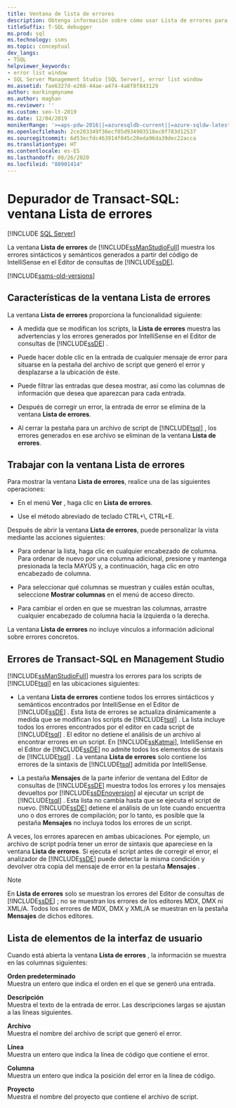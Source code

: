 ```yaml
---
title: Ventana de lista de errores
description: Obtenga información sobre cómo usar Lista de errores para ver los errores y las advertencias que IntelliSense genera al editar scripts de Transact-SQL.
titleSuffix: T-SQL debugger
ms.prod: sql
ms.technology: ssms
ms.topic: conceptual
dev_langs:
- TSQL
helpviewer_keywords:
- error list window
- SQL Server Management Studio [SQL Server], error list window
ms.assetid: fae6327d-e268-44ae-a474-4a8f8f843129
author: markingmyname
ms.author: maghan
ms.reviewer: ''
ms.custom: seo-lt-2019
ms.date: 12/04/2019
monikerRange: '>=aps-pdw-2016||=azuresqldb-current||=azure-sqldw-latest||>=sql-server-2016||=sqlallproducts-allversions||>=sql-server-linux-2017||=azuresqldb-mi-current'
ms.openlocfilehash: 2ce203349f36ecf05d934903518ec0f783d12537
ms.sourcegitcommit: 6d53ecfdc463914f045c20eda96da39dec22acca
ms.translationtype: HT
ms.contentlocale: es-ES
ms.lasthandoff: 08/26/2020
ms.locfileid: "88901414"
---
```

# <a name="transact-sql-debugger---error-list-window"></a>Depurador de Transact-SQL: ventana Lista de errores

 [!INCLUDE [SQL Server](../../includes/applies-to-version/sqlserver.md)]

La ventana **Lista de errores** de [!INCLUDE[ssManStudioFull](../../includes/ssmanstudiofull-md.md)] muestra los errores sintácticos y semánticos generados a partir del código de IntelliSense en el Editor de consultas de [!INCLUDE[ssDE](../../includes/ssde-md.md)].  

[!INCLUDE[ssms-old-versions](../../includes/ssms-old-versions.md)]

## <a name="features-of-the-error-list"></a>Características de la ventana Lista de errores  

La ventana **Lista de errores** proporciona la funcionalidad siguiente:  
  
-   A medida que se modifican los scripts, la **Lista de errores** muestra las advertencias y los errores generados por IntelliSense en el Editor de consultas de [!INCLUDE[ssDE](../../includes/ssde-md.md)] .  
  
-   Puede hacer doble clic en la entrada de cualquier mensaje de error para situarse en la pestaña del archivo de script que generó el error y desplazarse a la ubicación de éste.  
  
-   Puede filtrar las entradas que desea mostrar, así como las columnas de información que desea que aparezcan para cada entrada.  
  
-   Después de corregir un error, la entrada de error se elimina de la ventana **Lista de errores**.  
  
-   Al cerrar la pestaña para un archivo de script de [!INCLUDE[tsql](../../includes/tsql-md.md)] , los errores generados en ese archivo se eliminan de la ventana **Lista de errores**.  
  
## <a name="working-with-the-error-list"></a>Trabajar con la ventana Lista de errores  
 Para mostrar la ventana **Lista de errores**, realice una de las siguientes operaciones:  
  
-   En el menú **Ver** , haga clic en **Lista de errores**.  
  
-   Use el método abreviado de teclado CTRL+\\, CTRL+E.  
  
 Después de abrir la ventana **Lista de errores**, puede personalizar la vista mediante las acciones siguientes:  
  
-   Para ordenar la lista, haga clic en cualquier encabezado de columna. Para ordenar de nuevo por una columna adicional, presione y mantenga presionada la tecla MAYÚS y, a continuación, haga clic en otro encabezado de columna.  
  
-   Para seleccionar qué columnas se muestran y cuáles están ocultas, seleccione **Mostrar columnas** en el menú de acceso directo.  
  
-   Para cambiar el orden en que se muestran las columnas, arrastre cualquier encabezado de columna hacia la izquierda o la derecha.  
  
 La ventana **Lista de errores** no incluye vínculos a información adicional sobre errores concretos.  
  
## <a name="transact-sql-errors-in-management-studio"></a>Errores de Transact-SQL en Management Studio  
 [!INCLUDE[ssManStudioFull](../../includes/ssmanstudiofull-md.md)] muestra los errores para los scripts de [!INCLUDE[tsql](../../includes/tsql-md.md)] en las ubicaciones siguientes:  
  
-   La ventana **Lista de errores** contiene todos los errores sintácticos y semánticos encontrados por IntelliSense en el Editor de [!INCLUDE[ssDE](../../includes/ssde-md.md)] . Esta lista de errores se actualiza dinámicamente a medida que se modifican los scripts de [!INCLUDE[tsql](../../includes/tsql-md.md)] . La lista incluye todos los errores encontrados por el editor en cada script de [!INCLUDE[tsql](../../includes/tsql-md.md)] . El editor no detiene el análisis de un archivo al encontrar errores en un script. En [!INCLUDE[ssKatmai](../../includes/sskatmai-md.md)], IntelliSense en el Editor de [!INCLUDE[ssDE](../../includes/ssde-md.md)] no admite todos los elementos de sintaxis de [!INCLUDE[tsql](../../includes/tsql-md.md)] . La ventana **Lista de errores** solo contiene los errores de la sintaxis de [!INCLUDE[tsql](../../includes/tsql-md.md)] admitida por IntelliSense.  
  
-   La pestaña **Mensajes** de la parte inferior de ventana del Editor de consultas de [!INCLUDE[ssDE](../../includes/ssde-md.md)] muestra todos los errores y los mensajes devueltos por [!INCLUDE[ssDEnoversion](../../includes/ssdenoversion-md.md)] al ejecutar un script de [!INCLUDE[tsql](../../includes/tsql-md.md)] . Esta lista no cambia hasta que se ejecuta el script de nuevo. [!INCLUDE[ssDE](../../includes/ssde-md.md)] detiene el análisis de un lote cuando encuentra uno o dos errores de compilación; por lo tanto, es posible que la pestaña **Mensajes** no incluya todos los errores de un script.  
  
 A veces, los errores aparecen en ambas ubicaciones. Por ejemplo, un archivo de script podría tener un error de sintaxis que apareciese en la ventana **Lista de errores**. Si ejecuta el script antes de corregir el error, el analizador de [!INCLUDE[ssDE](../../includes/ssde-md.md)] puede detectar la misma condición y devolver otra copia del mensaje de error en la pestaña **Mensajes** .  
  
> [!NOTE]  
>  En **Lista de errores** solo se muestran los errores del Editor de consultas de [!INCLUDE[ssDE](../../includes/ssde-md.md)] ; no se muestran los errores de los editores MDX, DMX ni XML/A. Todos los errores de MDX, DMX y XML/A se muestran en la pestaña **Mensajes** de dichos editores.  
  
## <a name="ui-element-list"></a>Lista de elementos de la interfaz de usuario  
 Cuando está abierta la ventana **Lista de errores** , la información se muestra en las columnas siguientes:  
  
 **Orden predeterminado**  
 Muestra un entero que indica el orden en el que se generó una entrada.  
  
 **Descripción**  
 Muestra el texto de la entrada de error. Las descripciones largas se ajustan a las líneas siguientes.  
  
 **Archivo**  
 Muestra el nombre del archivo de script que generó el error.  
  
 **Línea**  
 Muestra un entero que indica la línea de código que contiene el error.  
  
 **Columna**  
 Muestra un entero que indica la posición del error en la línea de código.  
  
 **Proyecto**  
 Muestra el nombre del proyecto que contiene el archivo de script.  
